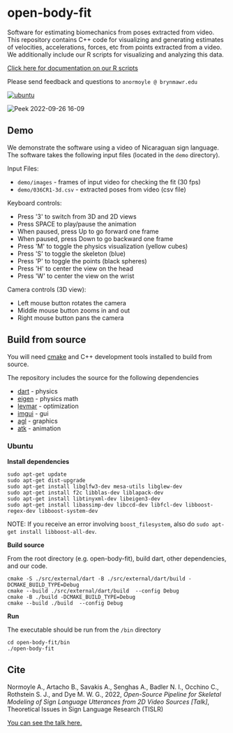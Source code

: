 # open-body-fit

Software for estimating biomechanics from poses extracted from video. This repository contains C++ code for visualizing and 
generating estimates of velocities, accelerations, forces, etc from points extracted from a video. We additionally include our 
R scripts for visualizing and analyzing this data. 

[Click here for documentation on our R scripts](https://alinen.github.io/open-body-fit/R/036CR1-Example.html)

Please send feedback and questions to `anormoyle @ brynmawr.edu`

[![ubuntu](https://github.com/alinen/open-body-fit/actions/workflows/cmake-linux.yml/badge.svg)](https://github.com/alinen/open-body-fit/actions/workflows/cmake-linux.yml)

![Peek 2022-09-26 16-09](https://user-images.githubusercontent.com/259657/192370359-41aeeacb-7542-40e1-a6ea-72fe0e56c79a.gif)

## Demo

We demonstrate the software using a video of Nicaraguan sign language. 
The software takes the following input files (located in the `demo` directory).

Input Files:

* `demo/images` - frames of input video for checking the fit (30 fps)
* `demo/036CR1-3d.csv` - extracted poses from video (csv file)

Keyboard controls:

* Press '3' to switch from 3D and 2D views
* Press SPACE to play/pause the animation
* When paused, press Up to go forward one frame 
* When paused, press Down to go backward one frame
* Press 'M' to toggle the physics visualization (yellow cubes)
* Press 'S' to toggle the skeleton (blue)
* Press 'P' to toggle the points (black spheres)
* Press 'H' to center the view on the head
* Press 'W' to center the view on the wrist

Camera controls (3D view):

* Left mouse button rotates the camera
* Middle mouse button zooms in and out
* Right mouse button pans the camera

## Build from source

You will need [cmake](https://cmake.org) and C++ development tools installed to
build from source.

The repository includes the source for the following dependencies 

* [dart](https://dartsim.github.io/) - physics
* [eigen](https://eigen.tuxfamily.org/index.php?title=Main_Page) - physics math
* [levmar](http://users.ics.forth.gr/~lourakis/levmar/) - optimization
* [imgui](https://github.com/ocornut/imgui) - gui
* [agl](https://github.com/alinen/agl) - graphics
* [atk](https://github.com/alinen/atk) - animation

### Ubuntu

**Install dependencies**

```
sudo apt-get update
sudo apt-get dist-upgrade
sudo apt-get install libglfw3-dev mesa-utils libglew-dev
sudo apt-get install f2c libblas-dev liblapack-dev
sudo apt-get install libtinyxml-dev libeigen3-dev 
sudo apt-get install libassimp-dev libccd-dev libfcl-dev libboost-regex-dev libboost-system-dev
```

NOTE: If you receive an error involving `boost_filesystem`, also do `sudo apt-get install libboost-all-dev`.

**Build source**

From the root directory (e.g. open-body-fit), build dart, other dependencies, and our code. 

```
cmake -S ./src/external/dart -B ./src/external/dart/build -DCMAKE_BUILD_TYPE=Debug
cmake --build ./src/external/dart/build  --config Debug
cmake -B ./build -DCMAKE_BUILD_TYPE=Debug
cmake --build ./build  --config Debug
```

**Run**

The executable should be run from the `/bin` directory

```
cd open-body-fit/bin
./open-body-fit
```

## Cite

Normoyle A., Artacho B., Savakis A., Senghas A., Badler N. I., Occhino C., Rothstein S. J., and Dye M. W. G., 2022, _Open-Source Pipeline for Skeletal Modeling of Sign Language Utterances from 2D Video Sources [Talk]_, Theoretical Issues in Sign Language Research (TISLR)

[You can see the talk here.](https://www.youtube.com/watch?v=q2bP6BvWoEo) 

